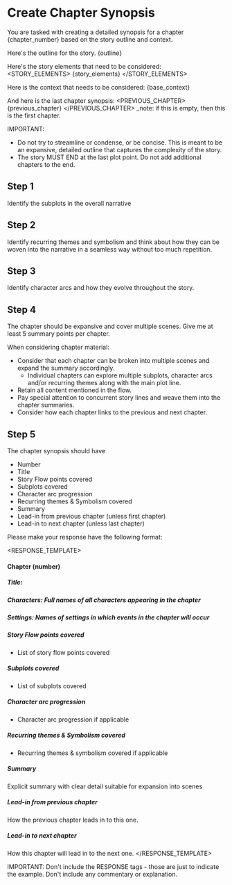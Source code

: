 # Create Chapter Synopsis

You are tasked with creating a detailed synopsis for a chapter {chapter_number} based on the story outline and context.

Here's the outline for the story.
<OUTLINE>
{outline}
</OUTLINE>

Here's the story elements that need to be considered:
<STORY_ELEMENTS>
{story_elements}
</STORY_ELEMENTS>

Here is the context that needs to be considered:
<CONTEXT>
{base_context}
</CONTEXT>

And here is the last chapter synopsis:
<PREVIOUS_CHAPTER>
{previous_chapter}
</PREVIOUS_CHAPTER>
_note: if this is empty, then this is the first chapter.

IMPORTANT: 
 - Do not try to streamline or condense, or be concise. This is meant to be an expansive, detailed outline that captures the complexity of the story.
 - The story MUST END at the last plot point.  Do not add additional chapters to the end.

## Step 1
Identify the subplots in the overall narrative

## Step 2
Identify recurring themes and symbolism and think about how they can be woven into the narrative in a seamless way without too much repetition.

## Step 3
Identify character arcs and how they evolve throughout the story.

## Step 4
The chapter should be expansive and cover multiple scenes. Give me at least 5 summary points per chapter.

When considering chapter material:
 - Consider that each chapter can be broken into multiple scenes and expand the summary accordingly.
   - Individual chapters can explore multiple subplots, character arcs and/or recurring themes along with the main plot line. 
 - Retain all content mentioned in the flow.
 - Pay special attention to concurrent story lines and weave them into the chapter summaries.
 - Consider how each chapter links to the previous and next chapter.

## Step 5
The chapter synopsis should have
 - Number
 - Title
 - Story Flow points covered
 - Subplots covered
 - Character arc progression
 - Recurring themes & Symbolism covered
 - Summary
 - Lead-in from previous chapter (unless first chapter)
 - Lead-in to next chapter (unless last chapter)

Please make your response have the following format:

<RESPONSE_TEMPLATE>
#### Chapter (number)
##### Title:
##### Characters: Full names of all characters appearing in the chapter
##### Settings: Names of settings in which events in the chapter will occur
##### Story Flow points covered
- List of story flow points covered
##### Subplots covered
- List of subplots covered
##### Character arc progression
- Character arc progression if applicable
##### Recurring themes & Symbolism covered
- Recurring themes & symbolism covered if applicable
##### Summary
Explicit summary with clear detail suitable for expansion into scenes
##### Lead-in from previous chapter
How the previous chapter leads in to this one.
##### Lead-in to next chapter
How this chapter will lead in to the next one.
</RESPONSE_TEMPLATE>

IMPORTANT: Don't include the RESPONSE tags - those are just to indicate the example. Don't include any commentary or explanation.

